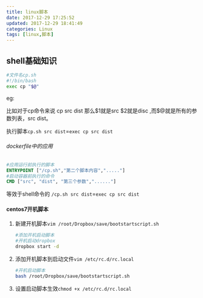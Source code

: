 ```yaml
---
title: linux脚本
date: 2017-12-29 17:25:52
updated: 2017-12-29 18:41:49categories: Linux
tags: [linux,脚本]
---
```

## shell基础知识

```bash
#文件名cp.sh
#!/bin/bash
exec cp "$@"
```

eg:

比如对于cp命令来说 cp src dist
那么\$1就是src \$2就是disc ,而$@就是所有的参数列表，src dist。

执行脚本`cp.sh src dist`=`exec cp src dist`

###### dockerfile中的应用

```dockerfile
#应用运行前执行的脚本
ENTRYPOINT ["/cp.sh","第二个脚本内容","....."]
#启动容器前执行的命令
CMD ["src", "dist", "第三个参数","......"]
```

等效于shell命令的 `/cp.sh src dist`=`exec cp src dist`

#### centos7开机脚本

1. 新建开机脚本`vim /root/Dropbox/save/bootstartscript.sh`

   ```sh
   #添加开机启动脚本
   #开机启动dropbox
   dropbox start -d
   ```

2. 添加开机脚本到启动文件`vim /etc/rc.d/rc.local`

   ```sh
   #开机启动脚本
   bash /root/Dropbox/save/bootstartscript.sh
   ```

3. 设置启动脚本生效` chmod +x /etc/rc.d/rc.local `